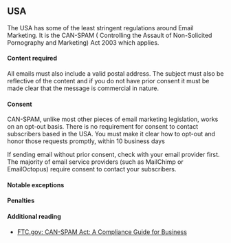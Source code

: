 ## USA
The USA has some of the least stringent regulations around Email Marketing. It is the CAN-SPAM ( Controlling the Assault of Non-Solicited Pornography and Marketing) Act 2003 which applies.

#### Content required
All emails must also include a valid postal address. The subject must also be reflective of the content and if you do not have prior consent it must be made clear that the message is commercial in nature. 

#### Consent
CAN-SPAM, unlike most other pieces of email marketing legislation, works on an opt-out basis. There is no requirement for consent to contact subscribers based in the USA. You must make it clear how to opt-out and honor those requests promptly, within 10 business days

If sending email without prior consent, check with your email provider first. The majority of email service providers (such as MailChimp or EmailOctopus) require consent to contact your subscribers.

#### Notable exceptions


#### Penalties


#### Additional reading
- [FTC.gov: CAN-SPAM Act: A Compliance Guide for Business](https://www.ftc.gov/tips-advice/business-center/guidance/can-spam-act-compliance-guide-business)
